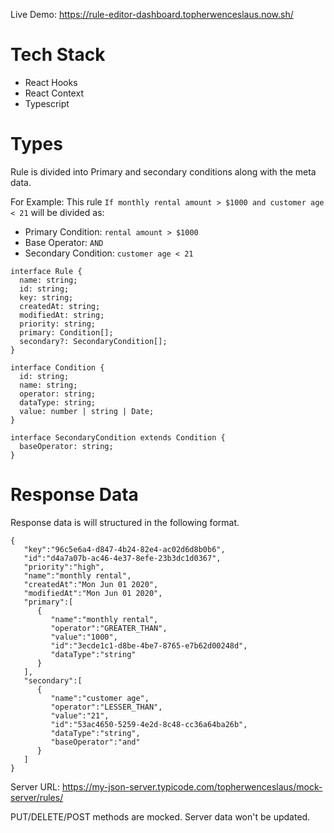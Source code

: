 Live Demo: https://rule-editor-dashboard.topherwenceslaus.now.sh/

# Tech Stack
- React Hooks
- React Context
- Typescript

# Types 

Rule is divided into Primary and secondary conditions along with the meta data.

For Example: This rule `If monthly rental amount > $1000 and customer age < 21` will be divided as:

- Primary Condition: `rental amount > $1000`
- Base Operator: `AND`
- Secondary Condition: `customer age < 21`

```
interface Rule {
  name: string;
  id: string;
  key: string;
  createdAt: string;
  modifiedAt: string;
  priority: string;
  primary: Condition[];
  secondary?: SecondaryCondition[];
}

interface Condition {
  id: string;
  name: string;
  operator: string;
  dataType: string;
  value: number | string | Date;
}

interface SecondaryCondition extends Condition {
  baseOperator: string;
}
```

# Response Data

Response data is will structured in the following format.

```
{
   "key":"96c5e6a4-d847-4b24-82e4-ac02d6d8b0b6",
   "id":"d4a7a07b-ac46-4e37-8efe-23b3dc1d0367",
   "priority":"high",
   "name":"monthly rental",
   "createdAt":"Mon Jun 01 2020",
   "modifiedAt":"Mon Jun 01 2020",
   "primary":[
      {
         "name":"monthly rental",
         "operator":"GREATER_THAN",
         "value":"1000",
         "id":"3ecde1c1-d8be-4be7-8765-e7b62d00248d",
         "dataType":"string"
      }
   ],
   "secondary":[
      {
         "name":"customer age",
         "operator":"LESSER_THAN",
         "value":"21",
         "id":"53ac4650-5259-4e2d-8c48-cc36a64ba26b",
         "dataType":"string",
         "baseOperator":"and"
      }
   ]
}
```

Server URL:  https://my-json-server.typicode.com/topherwenceslaus/mock-server/rules/

PUT/DELETE/POST methods are mocked. Server data won't be updated.
